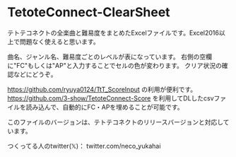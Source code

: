 # TetoteConnect-ClearSheet
テトテコネクトの全楽曲と難易度をまとめたExcelファイルです。Excel2016以上で問題なく使えると思います。

曲名、ジャンル名、難易度ごとのレベルが表になっています。
右側の空欄に"FC"もしくは"AP"と入力することでセルの色が変わります。
クリア状況の確認などにどうぞ。

https://github.com/ryuya0124/TtT_ScoreInput の利用が便利です。
https://github.com/3-show/TetoteConnect-Score を利用してDLしたcsvファイルを読み込んで、自動的にFC・APを埋めることが可能です。

このファイルのバージョンは、テトテコネクトのリリースバージョンと対応しています。

つくってる人のtwitter(𝕏)： twitter.com/neco_yukahai
